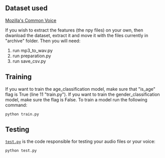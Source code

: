 
## Dataset used

[Mozilla's Common Voice](https://www.kaggle.com/mozillaorg/common-voice) 

If you wish to extract the features (the npy files) on your own, then dwanload the dataset, extract it and move it with the files currently in "archive" folder. Then you will need:
1. run mp3_to_wav.py
2. run  preparation.py
3. run save_csv.py

## Training
If you want to train the age_classification model, make sure that "is_age" flag is True (line 11 "train.py"). If you want to train the gender_classification model, make sure the flag is False.
To train a model run the following command:

    python train.py

## Testing

[`test.py`](test.py) is the code responsible for testing your audio files or your voice:

    python test.py

    
